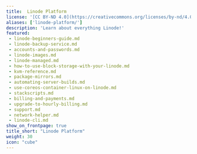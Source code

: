 ```yaml
---
title:  Linode Platform
license: '[CC BY-ND 4.0](https://creativecommons.org/licenses/by-nd/4.0)'
aliases: ['linode-platform/']
description: 'Learn about everything Linode!'
featured:
 - linode-beginners-guide.md
 - linode-backup-service.md
 - accounts-and-passwords.md
 - linode-images.md
 - linode-managed.md
 - how-to-use-block-storage-with-your-linode.md
 - kvm-reference.md
 - package-mirrors.md
 - automating-server-builds.md
 - use-coreos-container-linux-on-linode.md
 - stackscripts.md
 - billing-and-payments.md
 - upgrade-to-hourly-billing.md
 - support.md
 - network-helper.md
 - linode-cli.md
show_on_frontpage: true
title_short: "Linode Platform"
weight: 30
icon: "cube"
---
```

